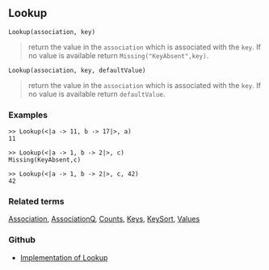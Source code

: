 ## Lookup

```
Lookup(association, key) 
```

> return the value in the `association` which is associated with the `key`. If no value is available return `Missing("KeyAbsent",key)`.


```
Lookup(association, key, defaultValue) 
```

> return the value in the `association` which is associated with the `key`. If no value is available return `defaultValue`.

### Examples

```
>> Lookup(<|a -> 11, b -> 17|>, a) 
11

>> Lookup(<|a -> 1, b -> 2|>, c) 
Missing(KeyAbsent,c)

>> Lookup(<|a -> 1, b -> 2|>, c, 42) 
42 
```

### Related terms  
[Association](Association.md), [AssociationQ](AssociationQ.md), [Counts](Counts.md), [Keys](Keys.md), [KeySort](KeySort.md), [Values](Values.md)
### Github
* [Implementation of Lookup](https://github.com/axkr/symja_android_library/blob/master/symja_android_library/matheclipse-core/src/main/java/org/matheclipse/core/builtin/AssociationFunctions.java#L940) 
